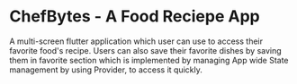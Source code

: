 # ChefBytes - A Food Reciepe App
A multi-screen flutter application which user can use to access their favorite food's recipe. Users can also save their favorite dishes by saving them in favorite section which is implemented by managing App wide State management by using Provider, to access it quickly.
